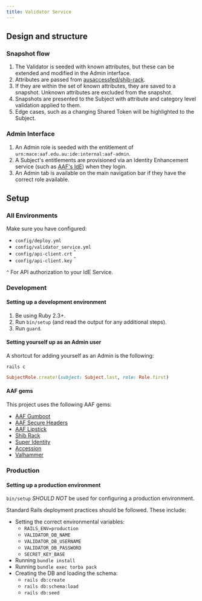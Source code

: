 ```yaml
---
title: Validator Service
---
```


## Design and structure

### Snapshot flow

1. The Validator is seeded with known attributes, but these can be extended and modified in the Admin interface.
2. Attributes are passed from [ausaccessfed/shib-rack](https://github.com/ausaccessfed/shib-rack).
3. If they are within the set of known attributes, they are saved to a snapshot.  Unknown attributes are excluded from the snapshot.
4. Snapshots are presented to the Subject with attribute and category level validation applied to them.
5. Edge cases, such as a changing Shared Token will be highlighted to the Subject.

### Admin Interface

1. An Admin role is seeded with the entitlement of `urn:mace:aaf.edu.au:ide:internal:aaf-admin`.
2. A Subject's entitlements are provisioned via an Identity Enhancement service (such as [AAF's IdE](https://ide.aaf.edu.au/)) when they login.
3. An Admin tab is available on the main navigation bar if they have the correct role available.

## Setup

### All Environments

Make sure you have configured:

- `config/deploy.yml`
- `config/validator_service.yml`
- `config/api-client.crt` <sup>`^`</sup>
- `config/api-client.key` <sup>`^`</sup>

`^` For API authorization to your IdE Service.

### Development

#### Setting up a development environment

1. Be using Ruby 2.3+.
2. Run `bin/setup` (and read the output for any additional steps).
3. Run `guard`.

#### Setting yourself up as an Admin user

A shortcut for adding yourself as an Admin is the following:

`rails c`

```ruby
SubjectRole.create!(subject: Subject.last, role: Role.first)
```

#### AAF gems

This project uses the following AAF gems:

- [AAF Gumboot](https://github.com/ausaccessfed/aaf-gumboot)
- [AAF Secure Headers](https://github.com/ausaccessfed/aaf-secure_headers)
- [AAF Lipstick](https://github.com/ausaccessfed/aaf-lipstick)
- [Shib Rack](https://github.com/ausaccessfed/shib-rack)
- [Super Identity](https://github.com/ausaccessfed/super-identity)
- [Accession](https://github.com/ausaccessfed/accession)
- [Valhammer](https://github.com/ausaccessfed/valhammer)

### Production

#### Setting up a production environment

`bin/setup` *SHOULD NOT* be used for configuring a production environment.

Standard Rails deployment practices should be followed.  These include:

- Setting the correct environmental variables:
  - `RAILS_ENV=production`
  - `VALIDATOR_DB_NAME`
  - `VALIDATOR_DB_USERNAME`
  - `VALIDATOR_DB_PASSWORD`
  - `SECRET_KEY_BASE`
- Running `bundle install`
- Running `bundle exec torba pack`
- Creating the DB and loading the schema:
  - `rails db:create`
  - `rails db:schema:load`
  - `rails db:seed`
